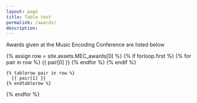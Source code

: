 ```yaml
---
layout: page
title: Table test
permalink: /awards/
description:
---
```

Awards given at the Music Encoding Conference are listed below

{% assign row = site.assets.MEC_awards[0] %}
    {% if forloop.first %}
    <tr>
      {% for pair in row %}
        <th>{{ pair[0] }}</th>
      {% endfor %}
    </tr>
    {% endif %}

    {% tablerow pair in row %}
      {{ pair[1] }}
    {% endtablerow %}
  {% endfor %}
</table>
